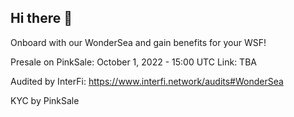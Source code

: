 ## Hi there 👋

Onboard with our WonderSea and gain benefits for your WSF!

Presale on PinkSale: October 1, 2022 - 15:00 UTC
Link: TBA

Audited by InterFi: https://www.interfi.network/audits#WonderSea

KYC by PinkSale
